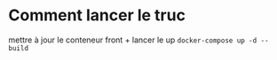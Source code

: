 # Comment lancer le truc

mettre à jour le conteneur front + lancer le up 
`docker-compose up -d --build`
